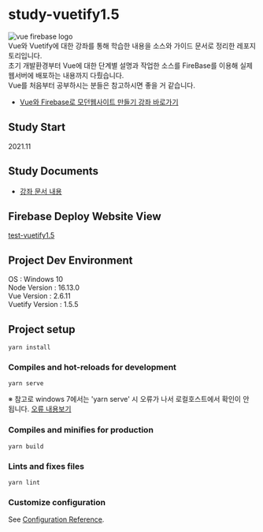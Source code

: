 # study-vuetify1.5

<img src="https://s3.tproger.ru/uploads/2019/02/vue-cover.jpg" alt="vue firebase logo"></img>  
Vue와 Vuetify에 대한 강좌를 통해 학습한 내용을 소스와 가이드 문서로 정리한 레포지토리입니다.   
초기 개발환경부터 Vue에 대한 단계별 설명과 작업한 소스를 FireBase를 이용해 실제 웹서버에 배포하는 내용까지 다뤘습니다.   
Vue를 처음부터 공부하시는 분들은 참고하시면 좋을 거 같습니다.   

* [Vue와 Firebase로 모던웹사이트 만들기 강좌 바로가기](https://www.youtube.com/playlist?list=PLjpTKic1SLZs3GsJXwKgoJWu6wNQKt_GY)

## Study Start
2021.11

## Study Documents
* [강좌 문서 내용](documents/README.md)

## Firebase Deploy Website View
[test-vuetify1.5](https://test-vf-15.web.app/)

## Project Dev Environment
OS : Windows 10   
Node Version : 16.13.0   
Vue Version : 2.6.11   
Vuetify Version : 1.5.5   

## Project setup
```
yarn install
```

### Compiles and hot-reloads for development
```
yarn serve
```
※ 참고로 windows 7에서는 'yarn serve' 시 오류가 나서 로컬호스트에서 확인이 안 됩니다. [오류 내용보기](https://github.com/limseongeun/test-vuetify1.5/issues/1)

### Compiles and minifies for production
```
yarn build
```

### Lints and fixes files
```
yarn lint
```

### Customize configuration
See [Configuration Reference](https://cli.vuejs.org/config/).
